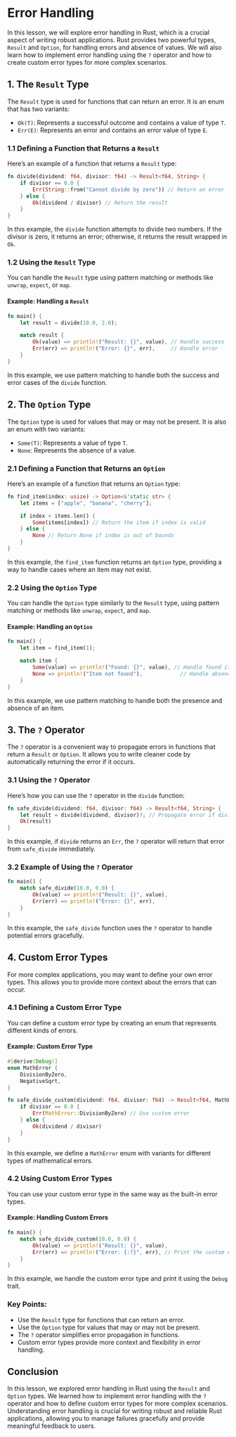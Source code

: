 # Error Handling

In this lesson, we will explore error handling in Rust, which is a crucial aspect of writing robust applications. Rust provides two powerful types, `Result` and `Option`, for handling errors and absence of values. We will also learn how to implement error handling using the `?` operator and how to create custom error types for more complex scenarios.

## 1. The `Result` Type

The `Result` type is used for functions that can return an error. It is an enum that has two variants:

- `Ok(T)`: Represents a successful outcome and contains a value of type `T`.
- `Err(E)`: Represents an error and contains an error value of type `E`.

### 1.1 Defining a Function that Returns a `Result`

Here’s an example of a function that returns a `Result` type:

```rust
fn divide(dividend: f64, divisor: f64) -> Result<f64, String> {
    if divisor == 0.0 {
        Err(String::from("Cannot divide by zero")) // Return an error
    } else {
        Ok(dividend / divisor) // Return the result
    }
}
```

In this example, the `divide` function attempts to divide two numbers. If the divisor is zero, it returns an error; otherwise, it returns the result wrapped in `Ok`.

### 1.2 Using the `Result` Type

You can handle the `Result` type using pattern matching or methods like `unwrap`, `expect`, or `map`.

#### Example: Handling a `Result`

```rust
fn main() {
    let result = divide(10.0, 2.0);

    match result {
        Ok(value) => println!("Result: {}", value), // Handle success
        Err(err) => println!("Error: {}", err),     // Handle error
    }
}
```

In this example, we use pattern matching to handle both the success and error cases of the `divide` function.

## 2. The `Option` Type

The `Option` type is used for values that may or may not be present. It is also an enum with two variants:

- `Some(T)`: Represents a value of type `T`.
- `None`: Represents the absence of a value.

### 2.1 Defining a Function that Returns an `Option`

Here’s an example of a function that returns an `Option` type:

```rust
fn find_item(index: usize) -> Option<&'static str> {
    let items = ["apple", "banana", "cherry"];

    if index < items.len() {
        Some(items[index]) // Return the item if index is valid
    } else {
        None // Return None if index is out of bounds
    }
}
```

In this example, the `find_item` function returns an `Option` type, providing a way to handle cases where an item may not exist.

### 2.2 Using the `Option` Type

You can handle the `Option` type similarly to the `Result` type, using pattern matching or methods like `unwrap`, `expect`, and `map`.

#### Example: Handling an `Option`

```rust
fn main() {
    let item = find_item(1);

    match item {
        Some(value) => println!("Found: {}", value), // Handle found item
        None => println!("Item not found"),            // Handle absence of item
    }
}
```

In this example, we use pattern matching to handle both the presence and absence of an item.

## 3. The `?` Operator

The `?` operator is a convenient way to propagate errors in functions that return a `Result` or `Option`. It allows you to write cleaner code by automatically returning the error if it occurs.

### 3.1 Using the `?` Operator

Here’s how you can use the `?` operator in the `divide` function:

```rust
fn safe_divide(dividend: f64, divisor: f64) -> Result<f64, String> {
    let result = divide(dividend, divisor)?; // Propagate error if divisor is zero
    Ok(result)
}
```

In this example, if `divide` returns an `Err`, the `?` operator will return that error from `safe_divide` immediately.

### 3.2 Example of Using the `?` Operator

```rust
fn main() {
    match safe_divide(10.0, 0.0) {
        Ok(value) => println!("Result: {}", value),
        Err(err) => println!("Error: {}", err),
    }
}
```

In this example, the `safe_divide` function uses the `?` operator to handle potential errors gracefully.

## 4. Custom Error Types

For more complex applications, you may want to define your own error types. This allows you to provide more context about the errors that can occur.

### 4.1 Defining a Custom Error Type

You can define a custom error type by creating an enum that represents different kinds of errors.

#### Example: Custom Error Type

```rust
#[derive(Debug)]
enum MathError {
    DivisionByZero,
    NegativeSqrt,
}

fn safe_divide_custom(dividend: f64, divisor: f64) -> Result<f64, MathError> {
    if divisor == 0.0 {
        Err(MathError::DivisionByZero) // Use custom error
    } else {
        Ok(dividend / divisor)
    }
}
```

In this example, we define a `MathError` enum with variants for different types of mathematical errors.

### 4.2 Using Custom Error Types

You can use your custom error type in the same way as the built-in error types.

#### Example: Handling Custom Errors

```rust
fn main() {
    match safe_divide_custom(10.0, 0.0) {
        Ok(value) => println!("Result: {}", value),
        Err(err) => println!("Error: {:?}", err), // Print the custom error
    }
}
```

In this example, we handle the custom error type and print it using the `Debug` trait.

### Key Points:
- Use the `Result` type for functions that can return an error.
- Use the `Option` type for values that may or may not be present.
- The `?` operator simplifies error propagation in functions.
- Custom error types provide more context and flexibility in error handling.

## Conclusion

In this lesson, we explored error handling in Rust using the `Result` and `Option` types. We learned how to implement error handling with the `?` operator and how to define custom error types for more complex scenarios. Understanding error handling is crucial for writing robust and reliable Rust applications, allowing you to manage failures gracefully and provide meaningful feedback to users.